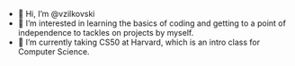 - 👋 Hi, I’m @vzilkovski
- 👀 I’m interested in learning the basics of coding and getting to a point of independence to tackles on projects by myself.
- 🌱 I’m currently taking CS50 at Harvard, which is an intro class for Computer Science.

<!---
vzilkovski/vzilkovski is a ✨ special ✨ repository because its `README.md` (this file) appears on your GitHub profile.
You can click the Preview link to take a look at your changes.
--->

